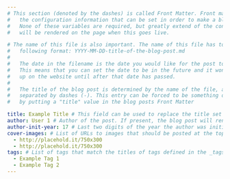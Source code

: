 ```yaml
---
# This section (denoted by the dashes) is called Front Matter. Front matter is
#   the configuration information that can be set in order to make a blog post.
#   None of these variables are required, but greatly extend of the content that
#   will be rendered on the page when this goes live.

# The name of this file is also important. The name of this file has to be in
#   following format: YYYY-MM-DD-title-of-the-blog-post.md
#
#   The date in the filename is the date you would like for the post to be made.
#   This means that you can set the date to be in the future and it won't show
#   up on the website until after that date has passed.
#
#   The title of the blog post is determined by the name of the file, and words
#   separated by dashes (-). This entry can be forced to be something different
#   by putting a "title" value in the blog posts Front Matter

title: Example Title # This field can be used to replace the title set by the filename.
author: User 1 # Author of the post. If present, the blog post will render the author field
author-init-year: 17 # Last two digits of the year the author was initiated. If present, the authors name will render with -mtuXX after their name, where XX is the year entered.
cover-images: # List of URLs to images that should be posted at the top of the page, in a slideshow style of element. Content can be local or remote.
  - http://placehold.it/750x300
  - http://placehold.it/750x300
tags: # List of tags that match the titles of tags defined in the _tags directory
  - Example Tag 1
  - Example Tag 2
---
```


<!-- excerpt -->
